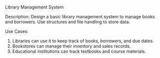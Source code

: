 Library Management System

Description: Design a basic library management system to manage books and borrowers. Use structures and file handling to store data.

Use Cases:
1. Libraries can use it to keep track of books, borrowers, and due dates.
2. Bookstores can manage their inventory and sales records.
3. Educational institutions can track textbooks and course materials.
